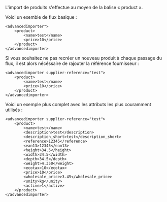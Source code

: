 L'import de produits s'effectue au moyen de la balise « product ».

Voici un exemble de flux basique :
```
<advancedimporter">
    <product>
        <name>test</name>
        <price>10</price>
    </product>
</advancedimporter>
```

Si vous souhaitez ne pas recréer un nouveau produit à chaque passage du flux, il est alors nécéssaire de rajouter la référence fournisseur :
```
<advancedimporter supplier-reference="test">
    <product>
        <name>test</name>
        <price>10</price>
    </product>
</advancedimporter>
```

Voici un exemple plus complet avec les attributs les plus couramment utilisés :
```
<advancedimporter supplier-reference="test">
    <product>
        <name>test</name>
        <description>test</description>
        <description_short>test</description_short>
        <reference>12345</reference>
        <ean13>12345</ean13>
        <height>34.5</height>
        <width>34.5</width>
        <depth>34.5</depth>
        <weight>4.350</weight>
        <ecotax>10</ecotax>
        <price>10</price>
        <wholesale_price>3.45</wholesale_price>
        <unity>kg</unity>
        <active>1</active>
    </product>
</advancedimporter>
```
